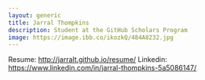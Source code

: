 ```yaml
---
layout: generic
title: Jarral Thompkins
description: Student at the GitHub Scholars Program
image: https://image.ibb.co/ikozkQ/484A8232.jpg
---
```


Resume: http://jarralt.github.io/resume/
Linkedin: https://www.linkedin.com/in/jarral-thompkins-5a5086147/
